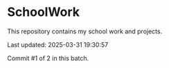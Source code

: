 # SchoolWork

This repository contains my school work and projects.

Last updated: 2025-03-31 19:30:57

Commit #1 of 2 in this batch.